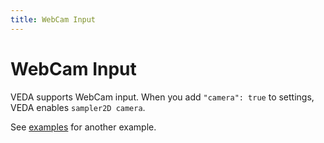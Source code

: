 ```yaml
---
title: WebCam Input
---
```

# WebCam Input

<!-- <p class="pc-only">Click this button to see an example of GLSL using WebCam.

<button id="enable">Allow GLSL to use WebCam inputs</button>

</p> -->

VEDA supports WebCam input.
When you add `"camera": true` to settings, VEDA enables `sampler2D camera`.


<!-- ## Example

This is the code running on this page (PC only).

```glsl
/*{ "camera": true }*/
precision mediump float;
uniform float time;
uniform vec2 resolution;
uniform sampler2D camera;

void main() {
    vec2 uv = gl_FragCoord.xy / resolution;
    vec2 p = (gl_FragCoord.xy * 2. - resolution) / min(resolution.x, resolution.y);
    uv.x = 1. - uv.x;
    float a = atan(p.y, p.x) * 2.;
    float s = mod(a + time * .07, .13) + mod(a - time * .08, .17);
    gl_FragColor = texture2D(camera, uv + s * .1) * vec4(.2, .4, .8, 1.);
}
``` -->

See [examples](https://github.com/fand/veda/blob/master/examples/camera.frag) for another example.
